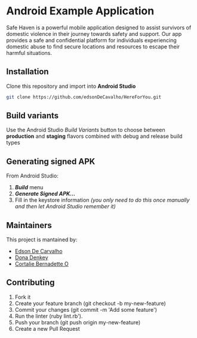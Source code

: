 # Android Example Application

Safe Haven is a powerful mobile application designed to assist survivors of domestic violence in their journey towards safety and support. Our app provides a safe and confidential platform for individuals experiencing domestic abuse to find secure locations and resources to escape their harmful situations.

## Installation
Clone this repository and import into **Android Studio**
```bash
git clone https://github.com/edsonDeCavalho/HereForYou.git
```


## Build variants
Use the Android Studio *Build Variants* button to choose between **production** and **staging** flavors combined with debug and release build types


## Generating signed APK
From Android Studio:
1. ***Build*** menu
2. ***Generate Signed APK...***
3. Fill in the keystore information *(you only need to do this once manually and then let Android Studio remember it)*

## Maintainers
This project is mantained by:
* [Edson De Carvalho](https://github.com/edsonDeCavalho)
* [Dona Denkey](https://github.com/Dona-dky)
* [Cortalie Bernadette O](https://github.com/coralieO)


## Contributing

1. Fork it
2. Create your feature branch (git checkout -b my-new-feature)
3. Commit your changes (git commit -m 'Add some feature')
4. Run the linter (ruby lint.rb').
5. Push your branch (git push origin my-new-feature)
6. Create a new Pull Request
